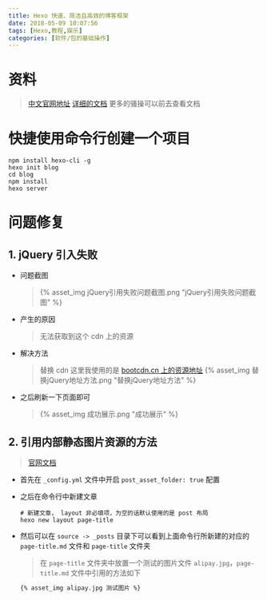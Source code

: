 ```yaml
---
title: Hexo 快速、简洁且高效的博客框架
date: 2018-05-09 10:07:56
tags: [Hexo,教程,娱乐]
categories: [软件/包的基础操作]
---
```


# 资料
>[中文官网地址](https://hexo.io/zh-cn/)
[详细的文档](https://hexo.io/zh-cn/docs/) 更多的骚操可以前去查看文档
# 快捷使用命令行创建一个项目
```
npm install hexo-cli -g
hexo init blog
cd blog
npm install
hexo server
```
# 问题修复
## 1. jQuery 引入失败
-  问题截图
    >{% asset_img jQuery引用失败问题截图.png "jQuery引用失败问题截图" %}
-  产生的原因
    >无法获取到这个 cdn 上的资源
-  解决方法
    >替换 cdn 这里我使用的是 [bootcdn.cn 上的资源地址](http://www.bootcdn.cn/jquery/)
    {% asset_img 替换jQuery地址方法.png "替换jQuery地址方法" %}

-  之后刷新一下页面即可
    >{% asset_img 成功展示.png "成功展示" %}
## 2. 引用内部静态图片资源的方法
>[官网文档](https://hexo.io/zh-cn/docs/asset-folders)
-  首先在 `_config.yml` 文件中开启 `post_asset_folder: true` 配置
-  之后在命令行中新建文章
    ```shell
    # 新建文章， layout 非必填项，为空的话默认使用的是 post 布局
    hexo new layout page-title
    ```
-  然后可以在 `source -> _posts` 目录下可以看到上面命令行所新建的对应的 `page-title.md` 文件和 `page-title` 文件夹
    >在 `page-title` 文件夹中放置一个测试的图片文件 `alipay.jpg`，`page-title.md` 文件中引用的方法如下

    ```markdown
    {% asset_img alipay.jpg 测试图片 %}
    ```